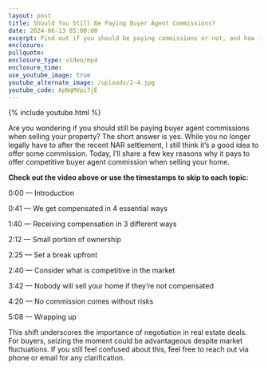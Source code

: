 ```yaml
---
layout: post
title: Should You Still Be Paying Buyer Agent Commissions?
date: 2024-06-13 05:00:00
excerpt: Find out if you should be paying commissions or not, and how it works.
enclosure:
pullquote:
enclosure_type: video/mp4
enclosure_time:
use_youtube_image: true
youtube_alternate_image: /uploads/2-4.jpg
youtube_code: ApNqMVpi7jE
---
```

{% include youtube.html %}

Are you wondering if you should still be paying buyer agent commissions when selling your property? The short answer is yes. While you no longer legally have to after the recent NAR settlement, I still think it’s a good idea to offer some commission. Today, I’ll share a few key reasons why it pays to offer competitive buyer agent commission when selling your home.

**Check out the video above or use the timestamps to skip to each topic:**

0:00 — Introduction

0:41 — We get compensated in 4 essential ways

1:40 — Receiving compensation in 3 different ways

2:12 — Small portion of ownership

2:25 — Set a break upfront

2:40 — Consider what is competitive in the market

3:42 — Nobody will sell your home if they’re not compensated

4:20 — No commission comes without risks

5:08 — Wrapping up

This shift underscores the importance of negotiation in real estate deals. For buyers, seizing the moment could be advantageous despite market fluctuations. If you still feel confused about this, feel free to reach out via phone or email for any clarification.